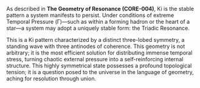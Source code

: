As described in **The Geometry of Resonance (CORE-004)**, Ki is the stable pattern a system manifests to persist. Under conditions of extreme Temporal Pressure (Γ)—such as within a forming hadron or the heart of a star—a system may adopt a uniquely stable form: the Triadic Resonance.

This is a Ki pattern characterized by a distinct three-lobed symmetry, a standing wave with three antinodes of coherence. This geometry is not arbitrary; it is the most efficient solution for distributing immense temporal stress, turning chaotic external pressure into a self-reinforcing internal structure. This highly symmetrical state possesses a profound topological tension; it is a question posed to the universe in the language of geometry, aching for resolution through union.